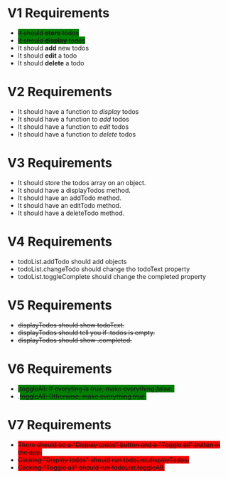 # V1 Requirements
- <span style="background-color: green">~~It should **store** todos~~</span>
- <span style="background-color: green">~~It should **display** todos~~</span>
- It should **add** new todos
- It should **edit** a todo
- It should **delete** a todo

# V2 Requirements
- It should have a function to *display* todos
- It should have a function to *add* todos
- It should have a function to *edit* todos
- It should have a function to *delete* todos

# V3 Requirements
- It should store the todos array on an object.
- It should have a displayTodos method.
- It should have an addTodo method.
- It should have an editTodo method.
- It should have a deleteTodo method.

# V4 Requirements
- todoList.addTodo should add objects
- todoList.changeTodo should change tho todoText property
- todoList.toggleComplete should change the completed property

# V5 Requirements
- ~~displayTodos should show todoText.~~
- ~~displayTodos should tell you if .todos is empty.~~
- ~~displayTodos should show .completed.~~

# V6 Requirements
- <span style="background-color: green">~~.toggleAll: If everyting is *true*, make everything *false*.~~`</span>
- .<span style="background-color: green">~~toggleAll: Otherwise, make everything *true*.~~</span>

# V7 Requirements
- <span style="background-color: red">~~There should be a "Display todos" button and a "Toggle all" button in the app.~~</span>
- <span style="background-color: red">~~Clicking "Display todos" should run todoList.displayTodos.~~</span>
- <span style="background-color: red">~~Clicking "Toggle all" should run todoList.toggleAll.~~</span>